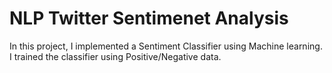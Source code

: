 # NLP Twitter Sentimenet Analysis
  
  In this project, I implemented a Sentiment Classifier using Machine learning. I trained the classifier using Positive/Negative data.
